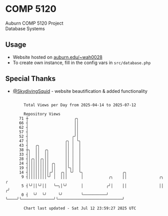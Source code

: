 # COMP 5120
Auburn COMP 5120 Project  
Database Systems

## Usage
- Website hosted on [auburn.edu/~wah0028](https://webhome.auburn.edu/~wah0028/)
- To create own instance, fill in the config vars in `src/database.php`

## Special Thanks
- [@SkydivingSquid](https://github.com/SkydivingSquid) - website beautification & added functionality

```

        Total Views per Day from 2025-04-14 to 2025-07-12

        Repository Views
      71 ┼                    ╭╮
      66 ┤                    ││
      62 ┤                    ││
      57 ┤                    ││
      52 ┤                   ╭╯│
      47 ┤                ╭╮ │ ╰╮
      43 ┤   ╭╮           ││ │  │
      38 ┼╮  ││  ╭╮       ││ │  │
      33 ┤│  ││  ││       ││ │  │
      28 ┤│╭╮││╭╮││       ││ │  │
      24 ┤│││││││││ ╭╮    ││ │  │
      19 ┤│││││││││ ││    │╰╮│  │
      14 ┤│││││││││╭╯│  ╭╮│ ╰╯  ╰╮                 ╭╮
       9 ┤││││││││╰╯ │  │││      │           ╭╮    ││              ╭╮                             ╭
       5 ┤╰╯││╰╯││   ╰─╮│╰╯      │          ╭╯│    ││              ││                            ╭╯
       0 ┤  ╰╯  ╰╯     ╰╯        ╰──────────╯ ╰────╯╰──────────────╯╰────────────────────────────╯

        Chart last updated - Sat Jul 12 23:59:27 2025 UTC
        
```
